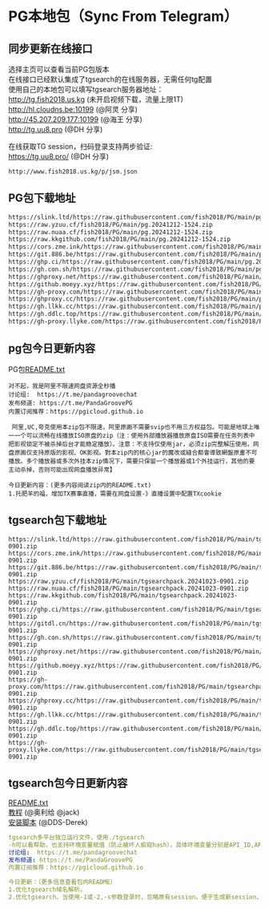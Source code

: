 # PG本地包（Sync From Telegram）

## 同步更新在线接口
选择主页可以查看当前PG包版本  
在线接口已经默认集成了tgsearch的在线服务器，无需任何tg配置  
使用自己的本地包可以填写tgsearch服务器地址：  
http://tg.fish2018.us.kg (未开启视频下载，流量上限1T)  
http://hl.cloudns.be:10199  (@阿灵 分享)  
http://45.207.209.177:10199  (@海王 分享)  
http://tg.uu8.pro  (@DH 分享)  

在线获取TG session，扫码登录支持两步验证:  
https://tg.uu8.pro/ (@DH 分享)  

```
http://www.fish2018.us.kg/p/jsm.json
```

## PG包下载地址
```bash
https://slink.ltd/https://raw.githubusercontent.com/fish2018/PG/main/pg.20241212-1524.zip
https://raw.yzuu.cf/fish2018/PG/main/pg.20241212-1524.zip
https://raw.nuaa.cf/fish2018/PG/main/pg.20241212-1524.zip
https://raw.kkgithub.com/fish2018/PG/main/pg.20241212-1524.zip
https://cors.zme.ink/https://raw.githubusercontent.com/fish2018/PG/main/pg.20241212-1524.zip
https://git.886.be/https://raw.githubusercontent.com/fish2018/PG/main/pg.20241212-1524.zip
https://ghp.ci/https://raw.githubusercontent.com/fish2018/PG/main/pg.20241212-1524.zip
https://gh.con.sh/https://raw.githubusercontent.com/fish2018/PG/main/pg.20241212-1524.zip
https://ghproxy.net/https://raw.githubusercontent.com/fish2018/PG/main/pg.20241212-1524.zip
https://github.moeyy.xyz/https://raw.githubusercontent.com/fish2018/PG/main/pg.20241212-1524.zip
https://gh-proxy.com/https://raw.githubusercontent.com/fish2018/PG/main/pg.20241212-1524.zip
https://ghproxy.cc/https://raw.githubusercontent.com/fish2018/PG/main/pg.20241212-1524.zip
https://gh.llkk.cc/https://raw.githubusercontent.com/fish2018/PG/main/pg.20241212-1524.zip
https://gh.ddlc.top/https://raw.githubusercontent.com/fish2018/PG/main/pg.20241212-1524.zip
https://gh-proxy.llyke.com/https://raw.githubusercontent.com/fish2018/PG/main/pg.20241212-1524.zip
```

## pg包今日更新内容
PG包[README.txt](http://www.fish2018.us.kg/p/README.txt)  
```text
对不起，我是阿里不限速网盘资源全秒播
讨论组:  https://t.me/pandagroovechat
发布频道: https://t.me/PandaGroovePG                                                                                   
内置订阅推荐：https://pgicloud.github.io

 阿里,UC,夸克使用本zip包不限速，阿里原画不需要svip也不用三方权益包。可能是地球上唯一一个可以流畅在线播放ISO原盘的zip（注：使用外部播放器播放原盘ISO需要在任务列表中把影视锁定不被杀掉后台才能稳定播放）。注意：不支持仅使用jar，必须zip完整解压使用。网盘原画仅支持原版的影视、OK影视。對本zip内的核心jar的魔改或縫合都會導致網盤原畫不可播放。多个播放器或多次外挂本zip情况下，需要只保留一个播放器或1个外挂运行，其他的要主动杀掉，否则可能出现网盘播放异常】

今日更新内容：(更多内容阅读zip内的README.txt)
1.托肥羊的福，增加TX赛事直播，需要在网盘设置-》直播设置中配置TXcookie
```

## tgsearch包下载地址
```shell
https://slink.ltd/https://raw.githubusercontent.com/fish2018/PG/main/tgsearchpack.20241023-0901.zip
https://cors.zme.ink/https://raw.githubusercontent.com/fish2018/PG/main/tgsearchpack.20241023-0901.zip
https://git.886.be/https://raw.githubusercontent.com/fish2018/PG/main/tgsearchpack.20241023-0901.zip
https://raw.yzuu.cf/fish2018/PG/main/tgsearchpack.20241023-0901.zip
https://raw.nuaa.cf/fish2018/PG/main/tgsearchpack.20241023-0901.zip
https://raw.kkgithub.com/fish2018/PG/main/tgsearchpack.20241023-0901.zip
https://ghp.ci/https://raw.githubusercontent.com/fish2018/PG/main/tgsearchpack.20241023-0901.zip
https://gitdl.cn/https://raw.githubusercontent.com/fish2018/PG/main/tgsearchpack.20241023-0901.zip
https://gh.con.sh/https://raw.githubusercontent.com/fish2018/PG/main/tgsearchpack.20241023-0901.zip
https://ghproxy.net/https://raw.githubusercontent.com/fish2018/PG/main/tgsearchpack.20241023-0901.zip
https://github.moeyy.xyz/https://raw.githubusercontent.com/fish2018/PG/main/tgsearchpack.20241023-0901.zip
https://gh-proxy.com/https://raw.githubusercontent.com/fish2018/PG/main/tgsearchpack.20241023-0901.zip
https://ghproxy.cc/https://raw.githubusercontent.com/fish2018/PG/main/tgsearchpack.20241023-0901.zip
https://gh.llkk.cc/https://raw.githubusercontent.com/fish2018/PG/main/tgsearchpack.20241023-0901.zip
https://gh.ddlc.top/https://raw.githubusercontent.com/fish2018/PG/main/tgsearchpack.20241023-0901.zip
https://gh-proxy.llyke.com/https://raw.githubusercontent.com/fish2018/PG/main/tgsearchpack.20241023-0901.zip
```

## tgsearch包今日更新内容
[README.txt](http://www.fish2018.us.kg/README.txt)    
[教程](https://github.com/fish2018/lib) (@奥利给 @jack)  
[安装脚本](https://github.com/DDS-Derek/alist-tvbox-script)  (@DDS-Derek)  

```yaml
tgsearch多平台独立运行文件，使用./tgsearch
-h可以看帮助，也支持环境变量赋值（防止被坏人偷窥hash），具体环境变量分别是API_ID,API_HASH,STRINGSESSION,API_PROXY,API_SESSION_V1,CACHE_DIR。
讨论组:  https://t.me/pandagroovechat
发布频道: https://t.me/PandaGroovePG
内置订阅推荐：https://pgicloud.github.io

今日更新：（更多信息查看包内README）
1.优化tgsearch域名解析。
2.优化tgsearch，当使用-1或-2,-s参数登录时，忽略原有session。便于生成新session。v1session容易失效，建议用-1方式多获取几个，每个设备单独使用。
```
